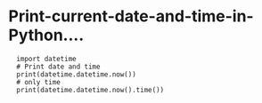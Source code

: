 # Print-current-date-and-time-in-Python....
  
  
  
      import datetime
      # Print date and time
      print(datetime.datetime.now())
      # only time
      print(datetime.datetime.now().time())


